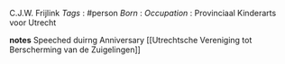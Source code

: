 C.J.W. Frijlink
*Tags* : #person 
*Born* :
*Occupation* : Provinciaal Kinderarts voor Utrecht

**notes**
Speeched duirng Anniversary [[Utrechtsche Vereniging tot Berscherming van de Zuigelingen]]